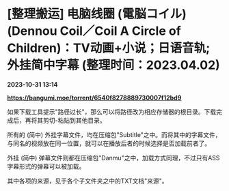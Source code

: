 # ​[整理搬运] 电脑线圈 (電脳コイル) (Dennou Coil／Coil A Circle of Children)：TV动画+小说；日语音轨; 外挂简中字幕 (整理时间：2023.04.02)

**2023-10-31 13:14**

**https://bangumi.moe/torrent/6540f8278889730007f12bd9**

如果下载工具提示"路径过长"，那么可以将路径改为相应存储器的根目录。下载完成后，再将其剪切-粘贴到其他目录。

所有的 (简中) 外挂字幕文件，均在压缩包"Subtitle"之中。而将其中的字幕文件，与同名的视频放在同一位置，就可以在播放后者的时候选择是否加载前者了。

外挂 (简中) 弹幕文件则都在压缩包"Danmu"之中，加载方式同理，不过只有ASS字幕形式的弹幕可以被加载。

其中各项的来源，见于各个子文件夹之中的TXT文档"来源"。